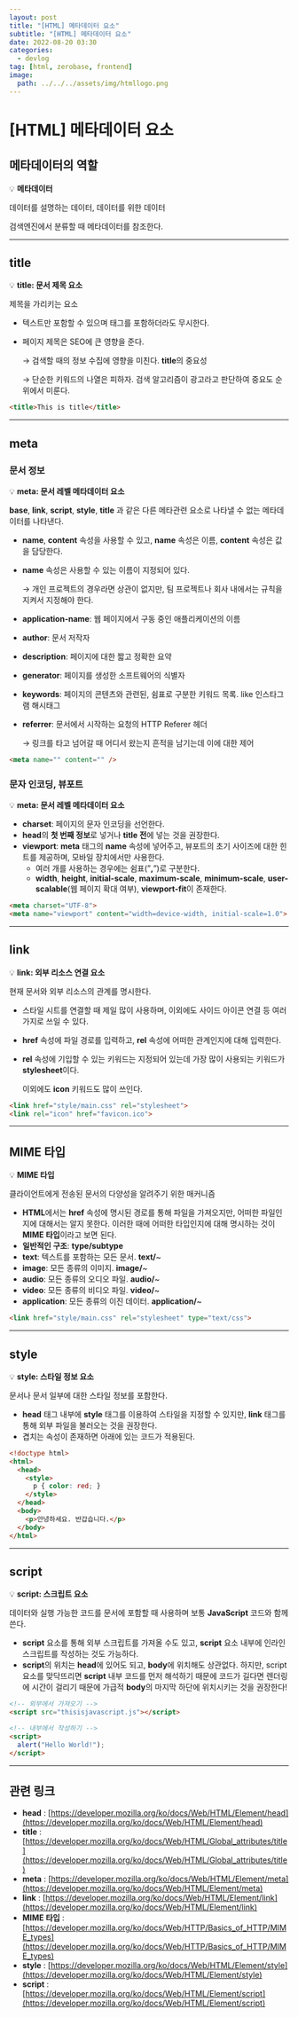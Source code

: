 ```yaml
---
layout: post
title: "[HTML] 메타데이터 요소"
subtitle: "[HTML] 메타데이터 요소"
date: 2022-08-20 03:30
categories:
  - devlog
tag: [html, zerobase, frontend]
image:
  path: ../../../assets/img/htmllogo.png
---
```


# [HTML] 메타데이터 요소

## 메타데이터의 역할

💡 **메타데이터**

데이터를 설명하는 데이터, 데이터를 위한 데이터

검색엔진에서 분류할 때 메타데이터를 참조한다.

---

## title

💡 **title: 문서 제목 요소**

제목을 가리키는 요소

- 텍스트만 포함할 수 있으며 태그를 포함하더라도 무시한다.
- 페이지 제목은 SEO에 큰 영향을 준다.
    
    → 검색할 때의 정보 수집에 영향을 미친다. **title**의 중요성
    
    → 단순한 키워드의 나열은 피하자. 검색 알고리즘이 광고라고 판단하여 중요도 순위에서 미룬다.
    
```html
<title>This is title</title>
```

---

## meta

### 문서 정보

💡 **meta: 문서 레벨 메타데이터 요소**

**base**, **link**, **script**, **style**, **title** 과 같은 다른 메타관련 요소로 나타낼 수 없는 메타데이터를 나타낸다.

- **name**, **content** 속성을 사용할 수 있고, **name** 속성은 이름, **content** 속성은 값을 담당한다.
- **name** 속성은 사용할 수 있는 이름이 지정되어 있다.
    
    → 개인 프로젝트의 경우라면 상관이 없지만, 팀 프로젝트나 회사 내에서는 규칙을 지켜서 지정해야 한다.
    
- **application-name**: 웹 페이지에서 구동 중인 애플리케이션의 이름
- **author**: 문서 저작자
- **description**: 페이지에 대한 짧고 정확한 요약
- **generator**: 페이지를 생성한 소프트웨어의 식별자
- **keywords**: 페이지의 콘텐츠와 관련된, 쉼표로 구분한 키워드 목록. like 인스타그램 해시태그
- **referrer**: 문서에서 시작하는 요청의 HTTP Referer 헤더
    
    → 링크를 타고 넘어갈 때 어디서 왔는지 흔적을 남기는데 이에 대한 제어
    
```html
<meta name="" content="" />
```

### 문자 인코딩, 뷰포트

💡 **meta: 문서 레벨 메타데이터 요소**

- **charset**: 페이지의 문자 인코딩을 선언한다.
- **head**의 **첫 번째 정보**로 넣거나 **title 전**에 넣는 것을 권장한다.
- **viewport**: **meta** 태그의 **name** 속성에 넣어주고, 뷰포트의 초기 사이즈에 대한 힌트를 제공하며, 모바일 장치에서만 사용한다.
    - 여러 개를 사용하는 경우에는 쉼표(”**,**”)로 구분한다.
    - **width**, **height**, **initial-scale**, **maximum-scale**, **minimum-scale**, **user-scalable**(웹 페이지 확대 여부), **viewport-fit**이 존재한다.

```html
<meta charset="UTF-8">
<meta name="viewport" content="width=device-width, initial-scale=1.0">
```

---

## link

💡 **link: 외부 리소스 연결 요소**

현재 문서와 외부 리소스의 관계를 명시한다.

- 스타일 시트를 연결할 때 제일 많이 사용하며, 이외에도 사이드 아이콘 연결 등 여러가지로 쓰일 수 있다.
- **href** 속성에 파일 경로를 입력하고, **rel** 속성에 어떠한 관계인지에 대해 입력한다.
- **rel** 속성에 기입할 수 있는 키워드는 지정되어 있는데 가장 많이 사용되는 키워드가 **stylesheet**이다.
    
    이외에도 **icon** 키워드도 많이 쓰인다.
    

```html
<link href="style/main.css" rel="stylesheet">
<link rel="icon" href="favicon.ico">
```

---

## MIME 타입

💡 **MIME 타입**

클라이언트에게 전송된 문서의 다양성을 알려주기 위한 매커니즘

- **HTML**에서는 **href** 속성에 명시된 경로를 통해 파일을 가져오지만, 어떠한 파일인지에 대해서는 알지 못한다. 이러한 때에 어떠한 타입인지에 대해 명시하는 것이 **MIME 타입**이라고 보면 된다.
- **일반적인 구조**: **type/subtype**
- **text**: 텍스트를 포함하는 모든 문서. **text/**~
- **image**: 모든 종류의 이미지. **image/**~
- **audio**: 모든 종류의 오디오 파일. **audio/**~
- **video**: 모든 종류의 비디오 파일. **video/**~
- **application**: 모든 종류의 이진 데이터. **application/**~

```html
<link href="style/main.css" rel="stylesheet" type="text/css">
```

---

## style

💡 **style: 스타일 정보 요소**

문서나 문서 일부에 대한 스타일 정보를 포함한다.

- **head** 태그 내부에 **style** 태그를 이용하여 스타일을 지정할 수 있지만, **link** 태그를 통해 외부 파일을 불러오는 것을 권장한다.
- 겹치는 속성이 존재하면 아래에 있는 코드가 적용된다.

```html
<!doctype html>
<html>
  <head>
    <style>
	  p { color: red; }
	</style>
  </head>
  <body>
    <p>안녕하세요. 반갑습니다.</p>
  </body>
</html>
```

---

## script

💡 **script: 스크립트 요소**

데이터와 실행 가능한 코드를 문서에 포함할 때 사용하며 보통 **JavaScript** 코드와 함께 쓴다.

- **script** 요소를 통해 외부 스크립트를 가져올 수도 있고, **script** 요소 내부에 인라인 스크립트를 작성하는 것도 가능하다.
- **script**의 위치는 **head**에 있어도 되고, **body**에 위치해도 상관없다. 하지만, script 요소를 맞닥뜨리면 **script** 내부 코드를 먼저 해석하기 때문에 코드가 길다면 렌더링에 시간이 걸리기 때문에 가급적 **body**의 마지막 하단에 위치시키는 것을 권장한다!

```html
<!-- 외부에서 가져오기 -->
<script src="thisisjavascript.js"></script>

<!-- 내부에서 작성하기 -->
<script>
  alert("Hello World!");
</script>
```

---

## 관련 링크

- **head** : [https://developer.mozilla.org/ko/docs/Web/HTML/Element/head](https://developer.mozilla.org/ko/docs/Web/HTML/Element/head)
- **title** : [https://developer.mozilla.org/ko/docs/Web/HTML/Global_attributes/title](https://developer.mozilla.org/ko/docs/Web/HTML/Global_attributes/title)
- **meta** : [https://developer.mozilla.org/ko/docs/Web/HTML/Element/meta](https://developer.mozilla.org/ko/docs/Web/HTML/Element/meta)
- **link** : [https://developer.mozilla.org/ko/docs/Web/HTML/Element/link](https://developer.mozilla.org/ko/docs/Web/HTML/Element/link)
- **MIME 타입** : [https://developer.mozilla.org/ko/docs/Web/HTTP/Basics_of_HTTP/MIME_types](https://developer.mozilla.org/ko/docs/Web/HTTP/Basics_of_HTTP/MIME_types)
- **style** : [https://developer.mozilla.org/ko/docs/Web/HTML/Element/style](https://developer.mozilla.org/ko/docs/Web/HTML/Element/style)
- **script** : [https://developer.mozilla.org/ko/docs/Web/HTML/Element/script](https://developer.mozilla.org/ko/docs/Web/HTML/Element/script)